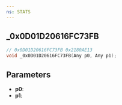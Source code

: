```yaml
---
ns: STATS
---
```

## _0x0D01D20616FC73FB

```c
// 0x0D01D20616FC73FB 0x2180AE13
void _0x0D01D20616FC73FB(Any p0, Any p1);
```


## Parameters
* **p0**: 
* **p1**: 

